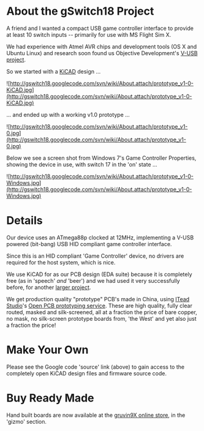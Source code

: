 # About the gSwitch18 Project #

A friend and I wanted a compact USB game controller interface to provide at least 10 switch inputs -- primarily for use with MS Flight Sim X.

We had experience with Atmel AVR chips and development tools (OS X and Ubuntu Linux) and research soon found us Objective Development's [V-USB project](http://www.obdev.at/products/vusb/index.html).

So we started with a [KiCAD](http://www.kicad-pcb.org) design ...

![http://gswitch18.googlecode.com/svn/wiki/About.attach/prototype_v1-0-KiCAD.jpg](http://gswitch18.googlecode.com/svn/wiki/About.attach/prototype_v1-0-KiCAD.jpg)

... and ended up with a working v1.0 prototype ...

![http://gswitch18.googlecode.com/svn/wiki/About.attach/prototype_v1-0.jpg](http://gswitch18.googlecode.com/svn/wiki/About.attach/prototype_v1-0.jpg)

Below we see a screen shot from Windows 7's Game Controller Properties, showing the device in use, with switch 17 in the 'on' state ...


![http://gswitch18.googlecode.com/svn/wiki/About.attach/prototype_v1-0-Windows.jpg](http://gswitch18.googlecode.com/svn/wiki/About.attach/prototype_v1-0-Windows.jpg)

# Details #

Our device uses an ATmega88p clocked at 12MHz, implementing a V-USB powered (bit-bang) USB HID compliant game controller interface.

Since this is an HID compliant 'Game Controller' device, no drivers are required for the host system, which is nice.

We use KiCAD for as our PCB design (EDA suite) because it is completely free (as in 'speech' _and_ 'beer') and we had used it very successfully before, for another [larger project](http://gruvin9x.googlecode.com).

We get production quality "prototype" PCB's made in China, using [ITead Studio](http://imall.iteadstudio.com/)'s [Open PCB prototyping service](http://imall.iteadstudio.com/open-pcb/pcb-prototyping.html). These are high quality, fully clear routed, masked and silk-screened, all at a fraction the price of bare copper, no mask, no silk-screen prototype boards from, 'the West' and yet also just a fraction the price!

# Make Your Own #
Please see the Google code 'source' link (above) to gain access to the completely open KiCAD design files and firmware source code.

# Buy Ready Made #
Hand built boards are now available at the [gruvin9X online store](http://gruvin9x.com/shop), in the 'gizmo' section.
